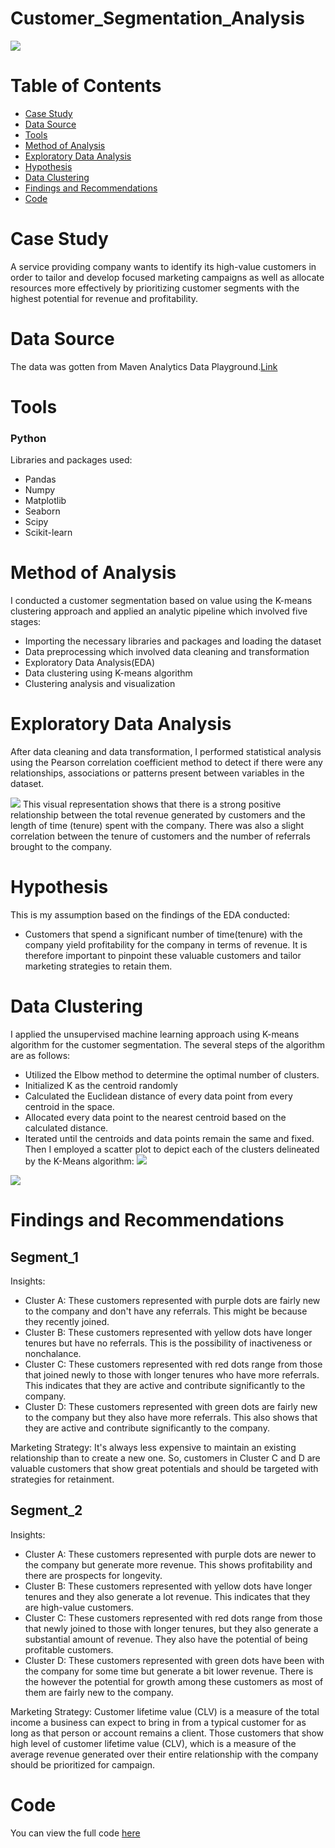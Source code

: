 # Customer_Segmentation_Analysis
![](Introductory_Image.png)
# Table of Contents
- [Case Study](#case-study)
- [Data Source](#data-source)
- [Tools](#tools)
- [Method of Analysis](#method-of-analysis)
- [Exploratory Data Analysis](#exploratory-data-analysis)
- [Hypothesis](#hypothesis)
- [Data Clustering](#data-clustering)
- [Findings and Recommendations](#findings-and-recommendations)
- [Code](#code)

# Case Study
A service providing company wants to identify its high-value customers in order to tailor and develop focused marketing campaigns as well as allocate resources more effectively by prioritizing customer segments with the highest potential for revenue and profitability.
# Data Source
The data was gotten from Maven Analytics Data Playground.[Link](https://mavenanalytics.io/data-playground?search=customer%20churn)
# Tools
### Python
Libraries and packages used:
- Pandas
- Numpy
- Matplotlib
- Seaborn
- Scipy
- Scikit-learn
# Method of Analysis
I conducted a customer segmentation based on value using the K-means clustering approach and applied an analytic pipeline which involved five stages:
- Importing the necessary libraries and packages and loading the dataset
- Data preprocessing which involved data cleaning and transformation
- Exploratory Data Analysis(EDA)
- Data clustering using K-means algorithm
- Clustering analysis and visualization
# Exploratory Data Analysis
After data cleaning and data transformation, I performed statistical analysis using the Pearson correlation coefficient method to detect if there were any relationships, associations or patterns present between variables in the dataset.

![](Correlation_Heatmap.png)
This visual representation shows that there is a strong positive relationship between the total revenue generated by customers and the length of time (tenure) spent with the company. There was also a slight correlation between the tenure of customers and the number of referrals brought to the company.
# Hypothesis
This is my assumption based on the findings of the EDA conducted:
- Customers that spend a significant number of time(tenure) with the company yield profitability for the company in terms of revenue.
It is therefore important to pinpoint these valuable customers and tailor marketing strategies to retain them.
# Data Clustering
I applied the unsupervised machine learning approach using K-means algorithm for the customer segmentation. The several steps of the algorithm are as follows:
- Utilized the Elbow method to determine the optimal number of clusters.
- Initialized K as the centroid randomly
- Calculated the Euclidean distance of every data point from every centroid in the space.
- Allocated every data point to the nearest centroid based on the calculated distance.
- Iterated until the centroids and data points remain the same and fixed.
Then I employed a scatter plot to depict each of the clusters delineated by the K-Means algorithm:
![](Segment_1.png)

![](Segment_2.png)

# Findings and Recommendations
## Segment_1
Insights:
- Cluster A: These customers represented with purple dots are fairly new to the company and don't have any referrals. This might be because they recently joined.
- Cluster B: These customers represented with yellow dots have longer tenures but have no referrals. This is the possibility of inactiveness or nonchalance.
- Cluster C: These customers represented with red dots range from those that joined newly to those with longer tenures who have more referrals. This indicates that they are active and contribute significantly to the company.
- Cluster D: These customers represented with green dots are fairly new to the company but they also have more referrals. This also shows that they are active and contribute significantly to the company.

Marketing Strategy:
It's always less expensive to maintain an existing relationship than to create a new one. So, customers in Cluster C and D are valuable customers that show great potentials and should be targeted with strategies for retainment.

## Segment_2
Insights:
- Cluster A: These customers represented with purple dots are newer to the company but generate more revenue. This shows profitability and there are prospects for longevity.
- Cluster B: These customers represented with yellow dots have longer tenures and they also generate a lot revenue. This indicates that they are high-value customers.
- Cluster C: These customers represented with red dots range from those that newly joined to those with longer tenures, but they also generate a substantial amount of revenue. They also have the potential of being profitable customers.
- Cluster D: These customers represented with green dots have been with the company for some time but generate a bit lower revenue. There is the however the potential for growth among these customers as most of them are fairly new to the company.

Marketing Strategy:
Customer lifetime value (CLV) is a measure of the total income a business can expect to bring in from a typical customer for as long as that person or account remains a client.
Those customers that show high level of customer lifetime value (CLV), which is a measure of the average revenue generated over their entire relationship with the company should be prioritized for campaign.
# Code
You can view the full code [here](Customer_Segmentation_Analysis.ipynb)
